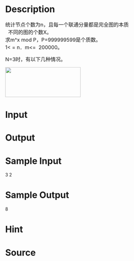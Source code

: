 
# Description

<div class="content"><p><span style="font-size: medium">统计节点个数为n，且每一个联通分量都是完全图的本质<br/>
  不同的图的个数X。<br/>
求m^x mod P，P=999999599是个质数。<br/>
1&lt; = n．m&lt;=  200000。</span></p>
<p><span style="font-size: medium">N=3时，有以下几种情况。</span></p>
<p><span style="font-size: medium"><img height="95" width="240" alt="" src="source/bzoj/3500/img/aHR0cHM6Ly9seWRzeS5jb20vSnVkZ2VPbmxpbmUvdXBsb2FkLzIwMTQwMy8xMSg1KS5qcGc=.jpg"/></span></p></div>

# Input

<div class="content"></div>

# Output

<div class="content"></div>

# Sample Input

<div class="content"><span class="sampledata">3 2<br/>
</span></div>

# Sample Output

<div class="content"><span class="sampledata">8</span></div>

# Hint

<div class="content"><p></p></div>

# Source

<div class="content"><p><a href="problemset.php?search="></a></p></div>

